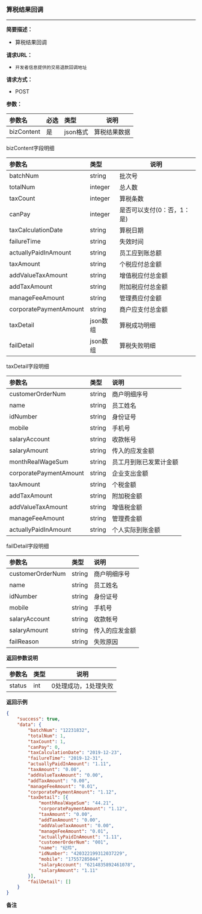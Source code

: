 ### 算税结果回调

---

**简要描述：**

* 算税结果回调

**请求URL：**

* `开发者信息提供的交易退款回调地址`

**请求方式：**

* POST

**参数：**

| 参数名 | 必选 | 类型 | 说明 |
| :--- | :--- | :--- | --- |
| bizContent | 是 | json格式 | 算税结果数据 |

bizContent字段明细

| 参数名 | 类型 | 说明 |
| :--- | :--- | --- |
| batchNum | string | 批次号 |
| totalNum | integer | 总人数 |
| taxCount | integer | 算税条数 |
| canPay | integer | 是否可以支付\(0：否，1：是\) |
| taxCalculationDate | string | 算税日期 |
| failureTime | string | 失效时间 |
| actuallyPaidInAmount | string | 员工应到账总额 |
| taxAmount | string | 个税应付总金额 |
| addValueTaxAmount | string | 增值税应付总金额 |
| addTaxAmount | string | 附加税应付总金额 |
| manageFeeAmount | string | 管理费应付金额 |
| corporatePaymentAmount | string | 商户应支付总金额 |
| taxDetail | json数组 | 算税成功明细 |
| failDetail | json数组 | 算税失败明细 |

taxDetail字段明细

| 参数名 | 类型 | 说明 |
| :--- | :--- | :--- |
| customerOrderNum | string | 商户明细序号 |
| name | string | 员工姓名 |
| idNumber | string | 身份证号 |
| mobile | string | 手机号 |
| salaryAccount | string | 收款帐号 |
| salaryAmount | string | 传入的应发金额 |
| monthRealWageSum | string | 员工月到账已发累计金额 |
| corporatePaymentAmount | string | 企业支出金额 |
| taxAmount | string | 个税金额 |
| addTaxAmount | string | 附加税金额 |
| addValueTaxAmount | string | 增值税金额 |
| manageFeeAmount | string | 管理费金额 |
| actuallyPaidInAmount | string | 个人实际到账金额 |

failDetail字段明细

| 参数名 | 类型 | 说明 |
| :--- | :--- | :--- |
| customerOrderNum | string | 商户明细序号 |
| name | string | 员工姓名 |
| idNumber | string | 身份证号 |
| mobile | string | 手机号 |
| salaryAccount | string | 收款帐号 |
| salaryAmount | string | 传入的应发金额 |
| failReason | string | 失败原因 |

**返回参数说明**

| 参数名 | 类型 | 说明 |
| :--- | :--- | --- |
| status | int | 0处理成功，1处理失败 |

**返回示例**

```json
{
    "success": true,
    "data": {
        "batchNum": "12231832",
        "totalNum": 1,
        "taxCount": 1,
        "canPay": 0,
        "taxCalculationDate": "2019-12-23",
        "failureTime": "2019-12-31",
        "actuallyPaidInAmount": "1.11",
        "taxAmount": "0.00",
        "addValueTaxAmount": "0.00",
        "addTaxAmount": "0.00",
        "manageFeeAmount": "0.01",
        "corporatePaymentAmount": "1.12",
        "taxDetail": [{
            "monthRealWageSum": "44.21",
            "corporatePaymentAmount": "1.12",
            "taxAmount": "0.00",
            "addTaxAmount": "0.00",
            "addValueTaxAmount": "0.00",
            "manageFeeAmount": "0.01",
            "actuallyPaidInAmount": "1.11",
            "customerOrderNum": "001",
            "name": "纪玲",
            "idNumber": "420322199312037229",
            "mobile": "17557285044",
            "salaryAccount": "6214835892461078",
            "salaryAmount": "1.11"
        }],
        "failDetail": []
    }
}
```

**备注**

